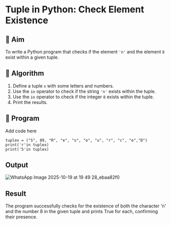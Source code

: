 # Tuple in Python: Check Element Existence

## 🎯 Aim
To write a Python program that checks if the element `'n'` and the element `8` exist within a given tuple.

## 🧠 Algorithm
1. Define a tuple `x` with some letters and numbers.
2. Use the `in` operator to check if the string `'n'` exists within the tuple.
3. Use the `in` operator to check if the integer `8` exists within the tuple.
4. Print the results.

## 🧾 Program
Add code here
```
tuplex = ("S", 89, "R", "e", "s", "o", "u", "r", "c", "e","D")
print('r'in tuplex)
print('5'in tuplex)
```

## Output
![WhatsApp Image 2025-10-19 at 19 49 28_ebaa82f0](https://github.com/user-attachments/assets/dfa9e34b-1e81-47e2-9cbd-042888edf4d0)



## Result
The program successfully checks for the existence of both the character 'n' and the number 8 in the given tuple and prints True for each, confirming their presence.
